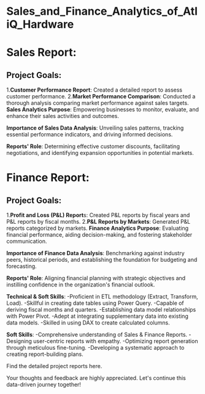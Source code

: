 # Sales_and_Finance_Analytics_of_AtliQ_Hardware

# Sales Report:
## Project Goals:

 1.**Customer Performance Report**: Created a detailed report to assess customer performance.
 2.**Market Performance Comparison**: Conducted a thorough analysis comparing market performance against sales targets.
**Sales Analytics Purpose**: Empowering businesses to monitor, evaluate, and enhance their sales activities and outcomes.

**Importance of Sales Data Analysis**: Unveiling sales patterns, tracking essential performance indicators, and driving informed decisions.

**Reports' Role**: Determining effective customer discounts, facilitating negotiations, and identifying expansion opportunities in potential markets.

# Finance Report:
## Project Goals:

 1.**Profit and Loss (P&L) Report**s: Created P&L reports by fiscal years and P&L reports by fiscal months.
 2.**P&L Reports by Markets**: Generated P&L reports categorized by markets.
**Finance Analytics Purpose**: Evaluating financial performance, aiding decision-making, and fostering stakeholder communication.

**Importance of Finance Data Analysis**: Benchmarking against industry peers, historical periods, and establishing the foundation for budgeting and forecasting.

**Reports' Role**: Aligning financial planning with strategic objectives and instilling confidence in the organization's financial outlook.

**Technical & Soft Skills**:
-Proficient in ETL methodology (Extract, Transform, Load).
-Skillful in creating date tables using Power Query.
-Capable of deriving fiscal months and quarters.
-Establishing data model relationships with Power Pivot.
-Adept at integrating supplementary data into existing data models.
-Skilled in using DAX to create calculated columns.


**Soft Skills**:
-Comprehensive understanding of Sales & Finance Reports.
-Designing user-centric reports with empathy.
-Optimizing report generation through meticulous fine-tuning.
-Developing a systematic approach to creating report-building plans.

Find the detailed project reports here.

Your thoughts and feedback are highly appreciated. Let's continue this data-driven journey together!


